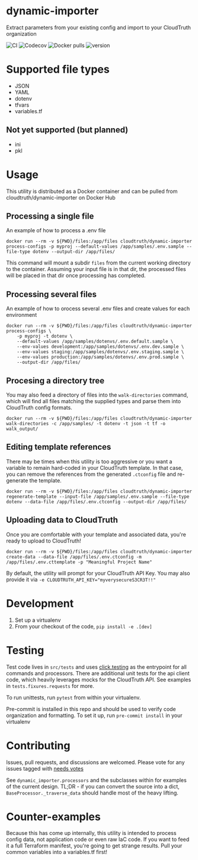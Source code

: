 # dynamic-importer
Extract parameters from your existing config and import to your CloudTruth organization

![CI](https://github.com/cloudtruth/dynamic-importer/actions/workflows/ci.yaml/badge.svg)
![Codecov](https://img.shields.io/codecov/c/github/cloudtruth/dynamic-importer)
![Docker pulls](https://img.shields.io/docker/pulls/cloudtruth/dynamic-importer)
![version](https://img.shields.io/docker/v/cloudtruth/dynamic-importer)


# Supported file types
* JSON
* YAML
* dotenv
* tfvars
* variables.tf

## Not yet supported (but planned)
* ini
* pkl

# Usage
This utility is distributed as a Docker container and can be pulled from cloudtruth/dynamic-importer on Docker Hub

## Processing a single file
An example of how to process a .env file
```
docker run --rm -v ${PWD}/files:/app/files cloudtruth/dynamic-importer process-configs -p myproj --default-values /app/samples/.env.sample --file-type dotenv --output-dir /app/files/
```

This command will mount a subdir `files` from the current working directory to the container. Assuming your input file is in that dir, the processed files will be placed in that dir once processing has completed.

## Processing several files
An example of how to orocess several .env files and create values for each environment
```
docker run --rm -v ${PWD}/files:/app/files cloudtruth/dynamic-importer process-configs \
    -p myproj -t dotenv \
    --default-values /app/samples/dotenvs/.env.default.sample \
    --env-values development:/app/samples/dotenvs/.env.dev.sample \
    --env-values staging:/app/samples/dotenvs/.env.staging.sample \
    --env-values production:/app/samples/dotenvs/.env.prod.sample \
    --output-dir /app/files/
```

## Procesing a directory tree
You may also feed a directory of files into the `walk-directories` command, which will find all files matching the supplied types and parse them into CloudTruth config formats.

```
docker run --rm -v ${PWD}/files:/app/files cloudtruth/dynamic-importer walk-directories -c /app/samples/ -t dotenv -t json -t tf -o walk_output/
```

## Editing template references
There may be times when this utility is too aggressive or you want a variable to remain hard-coded in your CloudTruth template. In that case, you can remove the references from the generated `.ctconfig` file and re-generate the template.

```
docker run --rm -v ${PWD}/files:/app/files cloudtruth/dynamic-importer regenerate-template --input-file /app/samples/.env.sample --file-type dotenv --data-file /app/files/.env.ctconfig --output-dir /app/files/
```

## Uploading data to CloudTruth
Once you are comfortable with your template and associated data, you're ready to upload to CloudTruth!

```
docker run --rm -v ${PWD}/files:/app/files cloudtruth/dynamic-importer create-data --data-file /app/files/.env.ctconfig -m /app/files/.env.cttemplate -p "Meaningful Project Name"
```

By default, the utility will prompt for your CloudTruth API Key. You may also provide it via `-e CLOUDTRUTH_API_KEY="myverysecureS3CR3T!!"`

# Development
1. Set up a virtualenv
1. From your checkout of the code, `pip install -e .[dev]`

# Testing
Test code lives in `src/tests` and uses [click.testing](https://click.palletsprojects.com/en/8.1.x/testing/) as the entrypoint for all commands and processors. There are additional unit tests for the api client code, which heavily leverages mocks for the CloudTruth API. See examples in `tests.fixures.requests` for more.

To run unittests, run `pytest` from within your virtualenv.

Pre-commit is installed in this repo and should be used to verify code organization and formatting. To set it up, run `pre-commit install` in your virtualenv

# Contributing
Issues, pull requests, and discussions are welcomed. Please vote for any issues tagged with [needs votes](https://github.com/cloudtruth/dynamic-importer/issues?q=is%3Aissue+is%3Aopen+label%3A%22needs+votes%22)

See `dynamic_importer.processors` and the subclasses within for examples of the current design. TL;DR - if you can convert the source into a dict, `BaseProcessor._traverse_data` should handle most of the heavy lifting.

# Counter-examples
Because this has come up internally, this utility is intended to process config data, not application code or even raw IaC code. If you want to feed it a full Terraform manifest, you're going to get strange results. Pull your common variables into a variables.tf first!
